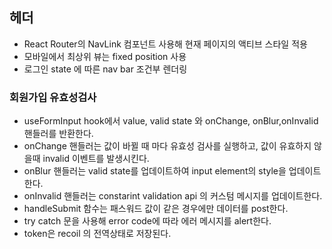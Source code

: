 ## 헤더

- React Router의 NavLink 컴포넌트 사용해 현재 페이지의 액티브 스타일 적용
- 모바일에서 최상위 뷰는 fixed position 사용
- 로그인 state 에 따른 nav bar 조건부 렌더링

### 회원가입 유효성검사

- useFormInput hook에서 value, valid state 와 onChange, onBlur,onInvalid 핸들러를 반환한다.
- onChange 핸들러는 값이 바뀔 때 마다 유효성 검사를 실행하고, 값이 유효하지 않을때 invalid 이벤트를 발생시킨다.
- onBlur 핸들러는 valid state를 업데이트하여 input element의 style을 업데이트한다.
- onInvalid 핸들러는 constarint validation api 의 커스텀 메시지를 업데이트한다.
- handleSubmit 함수는 패스워드 값이 같은 경우에만 데이터를 post한다.
- try catch 문을 사용해 error code에 따라 에러 메시지를 alert한다.
- token은 recoil 의 전역상태로 저장된다.
